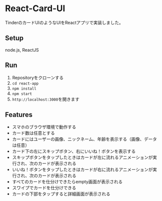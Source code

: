 # React-Card-UI
TinderのカードUIのようなUIをReactアプリで実装しました。

## Setup
node.js, ReactJS

## Run
1. Repositoryをクローンする
2. `cd react-app`
3. `npm install`
4. `npm start`
5. `http://localhost:3000`を開きます

## Features 
- スマホのブラウザ環境で動作する
- カード数は任意とする
- カードにはユーザーの画像、ニックネーム、年齢を表示する（画像、データは任意）
- カード下の左にスキップボタン、右にいいね！ボタンを表示する
- スキップボタンをタップしたときはカードが左に流れるアニメーションが実行され、次のカードが表示される
- いいね！ボタンをタップしたときはカードが右に流れるアニメーションが実行され、次のカードが表示される
- すべてのカードを仕分けできたらempty画面が表示される
- スワイプでカードを仕分けできる
- カードの下部をタップすると詳細画面が表示される
